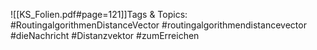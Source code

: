 
![[KS_Folien.pdf#page=121]]Tags & Topics:
   #RoutingalgorithmenDistanceVector
   #routingalgorithmendistancevector
   #dieNachricht
   #Distanzvektor
   #zumErreichen